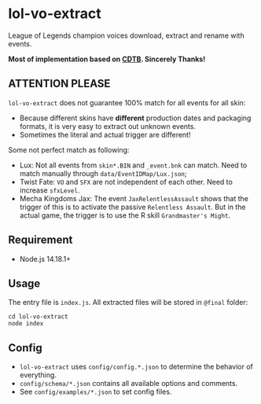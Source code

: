 # lol-vo-extract
League of Legends champion voices download, extract and rename with events.

**Most of implementation based on [CDTB](https://github.com/CommunityDragon/CDTB). Sincerely Thanks!**

## ATTENTION PLEASE
`lol-vo-extract` does not guarantee 100% match for all events for all skin:
- Because different skins have **different** production dates and packaging formats, it is very easy to extract out unknown events.
- Sometimes the literal and actual trigger are different!

Some not perfect match as following:
* Lux: Not all events from `skin*.BIN` and `_event.bnk` can match. Need to match manually through `data/EventIDMap/Lux.json`;
* Twist Fate: `VO` and `SFX` are not independent of each other. Need to increase `sfxLevel`.
* Mecha Kingdoms Jax: The event `JaxRelentlessAssault` shows that the trigger of this is to activate the passive `Relentless Assault`. But in the actual game, the trigger is to use the R skill `Grandmaster's Might`.

## Requirement
- Node.js 14.18.1+

## Usage
The entry file is `index.js`. All extracted files will be stored in `@final` folder:
````batch
cd lol-vo-extract
node index
````

## Config
- `lol-vo-extract` uses `config/config.*.json` to determine the behavior of everything.
- `config/schema/*.json` contains all available options and comments.
- See `config/examples/*.json` to set config files.